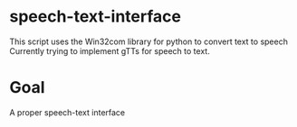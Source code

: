 # speech-text-interface
This script uses the Win32com library for python to convert text to speech
Currently trying to implement gTTs for speech to text.

# Goal
A proper speech-text interface

